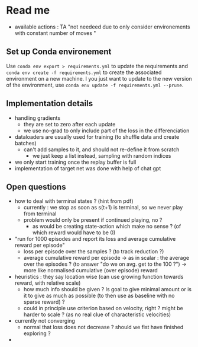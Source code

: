 # Read me 
- available actions : TA "not needeed due to only consider environements with constant number of moves "

## Set up Conda environement
Use `conda env export > requirements.yml` to update the requirements and `conda env create -f requirements.yml` to create the associated environment on a new machine. I you just want to update to the new version of the environment, use `conda env update -f requirements.yml --prune`.  

## Implementation details 
* handling gradients 
  * they are set to zero after each update
  * we use no-grad to only include part of the loss in the differenciation 
* dataloaders are usually used for training (to shuffle data and create batches)
  * can't add samples to it, and should not re-define it from scratch 
    * we just keep a list instead, sampling with random indices 
* we only start training once the replay buffer is full 
* implementation of target net was done with help of chat gpt

## Open questions 
* how to deal with terminal states ? (hint from pdf)
  * currently : we stop as soon as s(t+1) is terminal, so we never play from terminal 
  * problem would only be present if continued playing, no ? 
    * as would be creating state-action which make no sense ? (of which reward would have to be 0)
*  "run for 1000 episodes and report its loss and average cumulative reward per episode"
   *  loss per episode over the samples ? (to track reduction ?)
   *  average cumulative reward per episode -> as in scalar : the average over the episodes ? (to answer "do we on avg. get to the 100 ?") -> more like normalised cumulative (over episode) reward 
* heuristics : they say location wise (can use growing function towards reward, with relative scale)
  * how much info should be given ? Is goal to give minimal amount or is it to give as much as possible (to then use as baseline with no sparse reward) ?
  * could in principle use criterion based on velocity, right ? might be harder to scale ? (as no real clue of characteristic velocities)
* currently not converging
  * normal that loss does not decrease ? should we fist have finished exploring ?
* 